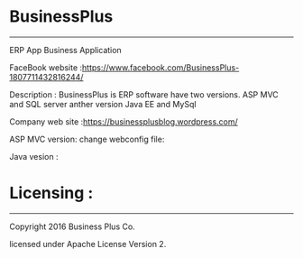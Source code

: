 # BusinessPlus
_____________
ERP App
Business Application

FaceBook website :https://www.facebook.com/BusinessPlus-1807711432816244/

Description : BusinessPlus is ERP software have two versions. ASP MVC and SQL server anther version Java EE and MySql

Company web site :https://businessplusblog.wordpress.com/

 

ASP MVC version:
change webconfig file:
<add name="ERPBusinessPlus" connectionString="data source=DELL-PC\SQLEXPRESS;initial catalog=ERPBusinessPlus;integrated security=True;" />

Java vesion :

# Licensing :
__________
Copyright 2016 Business Plus Co.

licensed under Apache License Version 2.

